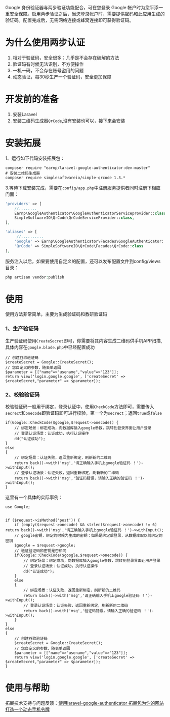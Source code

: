 Google 身份验证器与两步验证功能配合，可在您登录 Google 帐户时为您平添一重安全保障。启用两步验证之后，当您登录帐户时，需要提供密码和此应用生成的验证码。配置完成后，无需网络连接或蜂窝连接即可获得验证码。

# 为什么使用两步认证
1. 相对于验证码，安全很多；几乎是不会存在破解的方法
1. 验证码有时候无法识别，不方便操作
1. 一机一码，不会存在账号盗用的问题
1. 动态验证，每30秒生产一个验证码，安全更加保障

# 开发前的准备  
1. 安装Laravel  
1. 安装二维码生成器`QrCode`,没有安装也可以，接下来会安装

# 安装拓展
1、运行如下代码安装拓展包：
```
composer require "earnp/laravel-google-authenticator:dev-master"
# 安装二维码生成器
composer require simplesoftwareio/simple-qrcode 1.3.*

```
3.等待下载安装完成，需要在`config/app.php`中注册服务提供者同时注册下相应门面：
```php
'providers' => [
    //........
    Earnp\GoogleAuthenticator\GoogleAuthenticatorServiceprovider::class,
    SimpleSoftwareIO\QrCode\QrCodeServiceProvider::class,
],

'aliases' => [
     //..........
    'Google' => Earnp\GoogleAuthenticator\Facades\GoogleAuthenticator::class,
    'QrCode' => SimpleSoftwareIO\QrCode\Facades\QrCode::class
],
```
服务注入以后，如果要使用自定义的配置，还可以发布配置文件到config/views目录：
```php
php artisan vendor:publish
```

# 使用
使用方法非常简单，主要为生成验证码和教研验证码
### 1、生产验证码
生产验证码使用`CreateSecret`即可，你需要将其内容生成二维码供手机APP扫描,具体内容在`google.blade.php`中已经配置成功
```
// 创建谷歌验证码
$createSecret = Google::CreateSecret();
// 您自定义的参数，随表单返回
$parameter = [["name"=>"usename","value"=>"123"]];
return view('login.google.google', ['createSecret' => $createSecret,"parameter" => $parameter]);
```

### 2、校验验证码
校验验证码一般用于绑定，登录认证中，使用`CheckCode`方法即可，需要传入`secrect`和`onecode`即验证码即可进行校验，第一个为`secrect`；返回`true`或`false`

```
if(Google::CheckCode($google,$request->onecode)) {
    // 绑定场景：绑定成功，向数据库插入google参数，跳转到登录界面让用户登录
    // 登录认证场景：认证成功，执行认证操作
    dd("认证成功");
}
else
{
    // 绑定场景：认证失败，返回重新绑定，刷新新的二维码
    return back()->with('msg','请正确输入手机上google验证码 ！')->withInput();
    // 登录认证场景：认证失败，返回重新绑定，刷新新的二维码
    return back()->with('msg','验证码错误，请输入正确的验证码 ！')->withInput();
}
```

这里有一个具体的实际事例：

```
use Google;


if ($request->isMethod('post')) {
    if (empty($request->onecode) && strlen($request->onecode) != 6) return back()->with('msg','请正确输入手机上google验证码 ！')->withInput();
    // google密钥，绑定的时候为生成的密钥；如果是绑定后登录，从数据库取以前绑定的密钥
    $google = $request->google;
    // 验证验证码和密钥是否相同
    if(Google::CheckCode($google,$request->onecode)) {
        // 绑定场景：绑定成功，向数据库插入google参数，跳转到登录界面让用户登录
        // 登录认证场景：认证成功，执行认证操作
        dd("认证成功");
    }
    else
    {
        // 绑定场景：认证失败，返回重新绑定，刷新新的二维码
        return back()->with('msg','请正确输入手机上google验证码 ！')->withInput();
        // 登录认证场景：认证失败，返回重新绑定，刷新新的二维码
        return back()->with('msg','验证码错误，请输入正确的验证码 ！')->withInput();
    }
}
else
{
    // 创建谷歌验证码
    $createSecret = Google::CreateSecret();
    // 您自定义的参数，随表单返回
    $parameter = [["name"=>"usename","value"=>"123"]];
    return view('login.google.google', ['createSecret' => $createSecret,"parameter" => $parameter]);
}
```

# 使用与帮助

拓展技术支持与问题反馈：[使用laravel-google-authenticator 拓展包为你的网站打造一个动态手机令牌](https://phpartisan.cn/news/49.html) 
